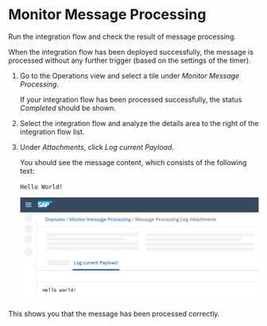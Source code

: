 <!-- loio8f3851d4c67647c09f94b3a08caf6d90 -->

# Monitor Message Processing

Run the integration flow and check the result of message processing.

When the integration flow has been deployed successfully, the message is processed without any further trigger \(based on the settings of the timer\).

1.  Go to the Operations view and select a tile under *Monitor Message Processing*.

    If your integration flow has been processed successfully, the status *Completed* should be shown.

2.  Select the integration flow and analyze the details area to the right of the integration flow list.

3.  Under *Attachments*, click *Log current Payload*.

    You should see the message content, which consists of the following text:

    `Hello World!`

    ![](images/Getting_Started_Hello_World_818182b.png)


This shows you that the message has been processed correctly.

